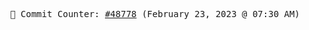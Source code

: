 <p align="center">
    <samp>
        📮 Commit Counter: <a href="https://github.com/Javascript-void0/Javascript-void0/commits/main">#48778</a> (February 23, 2023 @ 07:30 AM)
    </samp>
</p>